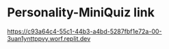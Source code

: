 # Personality-MiniQuiz link 
https://c93a64c4-55c1-44b3-a4bd-5287fbf1e72a-00-3uan1ynttppvy.worf.replit.dev 
